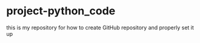 # project-python_code
this is my repository for how to create GitHub repository and properly set it up 
